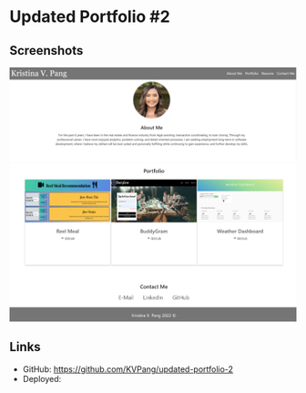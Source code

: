 # Updated Portfolio #2

## Screenshots
![Main](./assets/images/page(1).JPG)
![Page](./assets/images/page(2).JPG)

## Links 
- GitHub: https://github.com/KVPang/updated-portfolio-2
- Deployed: 